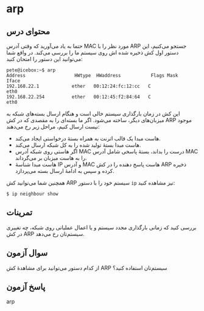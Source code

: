 # arp

## محتوای درس

حتما به یاد می‌آورید که وقتی آدرس MAC مورد نظر را با ARP جستجو می‌کنیم‌، این دستور
اول کش ذخیره شده اش روی سیستم ما را بررسی می‌کند. در واقع شما می‌توانید این دستور
را امتحان کنید:


```
pete@icebox:~$ arp
Address                  HWtype  HWaddress           Flags Mask            Iface
192.168.22.1            ether   00:12:24:fc:12:cc   C                     eth0
192.168.22.254          ether   00:12:45:f2:84:64   C                     eth0
```

این کش در زمان بارگذاری سیستم خالی است و هنگام ارسال بسته‌های شبکه به میزبان‌های
دیگر‌، ساخته می‌شود. اگر ما بسته‌ای را به مقصدی که در کش ARP موجود نیست ارسال کنیم‌،
مراحل زیر رخ می‌دهند:

- هاست مبدا یک قالب اترنت به همراه بستهٔ درخواستی ایجاد می‌کند.
- هاست مبدا بستهٔ تولید شده را به کل شبکه ارسال می‌کند.
- اگر هاستی روی شبکه آدرس MAC درست را بداند‌، بستهٔ پاسخی شامل آدرس MAC را به هاست
  میزبان بر می‌گرداند.
- هاست مبدا شناسهٔ IP و آدرس MAC هاست پاسخ دهنده را در کش ARP ذخیره کرده و سپس به
  ادامهٔ ارسال بسته می‌پردازد.
  
همچنین شما می‌توانید کش ARP سیستم خود را با دستور `ip` نیز مشاهده کنید:

```
$ ip neighbour show
```

## تمرینات

بررسی کنید که زمانی بارگذاری مجدد سیستم و یا اعمال عملیاتی روی شبکه‌، چه تغییری در کش ARP سیستم‌تان رخ می‌دهد. 

## سوال آزمون

از کدام دستور می‌توانید برای مشاهدهٔ کش ARP سیستم‌تان استفاده کنید؟

## پاسخ آزمون

arp
